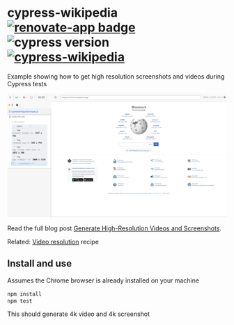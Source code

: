 # cypress-wikipedia [![renovate-app badge][renovate-badge]][renovate-app] ![cypress version](https://img.shields.io/badge/cypress-7.0.0-brightgreen) [![cypress-wikipedia](https://img.shields.io/endpoint?url=https://dashboard.cypress.io/badge/simple/j7giwe/main&style=flat&logo=cypress)](https://dashboard.cypress.io/projects/j7giwe/runs)

Example showing how to get high resolution screenshots and videos during Cypress tests

![Wiki image](./images/wiki.png)

Read the full blog post [Generate High-Resolution Videos and Screenshots](https://www.cypress.io/blog/2021/03/01/generate-high-resolution-videos-and-screenshots/).

Related: [Video resolution](https://github.com/cypress-io/cypress-example-recipes#fundamentals) recipe

## Install and use

Assumes the Chrome browser is already installed on your machine

```
npm install
npm test
```

This should generate 4k video and 4k screenshot

[renovate-badge]: https://img.shields.io/badge/renovate-app-blue.svg
[renovate-app]: https://renovateapp.com/
